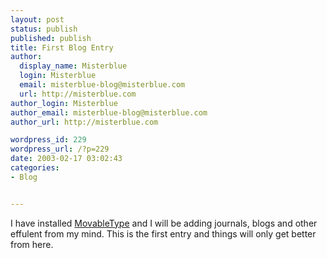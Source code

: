 ```yaml
---
layout: post
status: publish
published: publish
title: First Blog Entry
author:
  display_name: Misterblue
  login: Misterblue
  email: misterblue-blog@misterblue.com
  url: http://misterblue.com
author_login: Misterblue
author_email: misterblue-blog@misterblue.com
author_url: http://misterblue.com

wordpress_id: 229
wordpress_url: /?p=229
date: 2003-02-17 03:02:43
categories:
- Blog


---
```

I have installed <a href="http://moveabletype.org/">MovableType</a> and I will be adding journals, blogs and other effulent from my mind.  This is the first entry and things will only get better from here.
